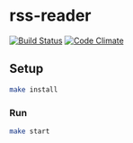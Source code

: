 # rss-reader
[![Build Status](https://api.travis-ci.org/mgurbanzade/rss-reader.svg?branch=master)](https://travis-ci.org/mgurbanzade/rss-reader)
[![Code Climate](https://codeclimate.com/github/mgurbanzade/rss-reader/badges/gpa.svg)](https://codeclimate.com/github/mgurbanzade/rss-reader)

## Setup

```sh
make install
```

### Run

```sh
make start
```
